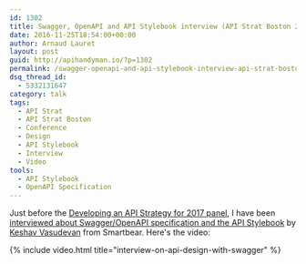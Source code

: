 ```yaml
---
id: 1302
title: Swagger, OpenAPI and API Stylebook interview (API Strat Boston 2016)
date: 2016-11-25T18:54:00+00:00
author: Arnaud Lauret
layout: post
guid: http://apihandyman.io/?p=1302
permalink: /swagger-openapi-and-api-stylebook-interview-api-strat-boston-2016/
dsq_thread_id:
  - 5332131647
category: talk
tags:
  - API Strat
  - API Strat Boston
  - Conference
  - Design
  - API Stylebook
  - Interview
  - Video
tools:
  - API Stylebook
  - OpenAPI Specification
---
```

Just before the [Developing an API Strategy for 2017 panel](http://apihandyman.io/developing-an-api-strategy-for-2017-api-strat-boston-2016/), I have been [interviewed about Swagger/OpenAPI specification and the API Stylebook](http://blog.swaggerhub.com/api-design/getting-started-with-swagger/) by [Keshav Vasudevan](https://twitter.com/keshinpoint) from Smartbear.<!--more--> Here's the video:

{% include video.html title="interview-on-api-design-with-swagger" %}

